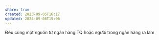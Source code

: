 ```yaml
---
share: true
created: 2023-09-05T16:17
updated: 2024-09-06T15:06
---
```

Đều cùng một nguồn từ ngân hàng TQ hoặc người trong ngân hàng ra làm
